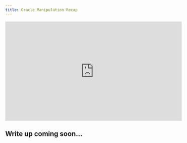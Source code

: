 ```yaml
---
title: Oracle Manipulation Recap
---
```


<iframe width="560" height="315" src="https://youtu.be/ag6Gcm6AIkc" title="YouTube video player" frameborder="0" allow="accelerometer; autoplay; clipboard-write; encrypted-media; gyroscope; picture-in-picture; web-share" allowfullscreen></iframe>

## Write up coming soon...
